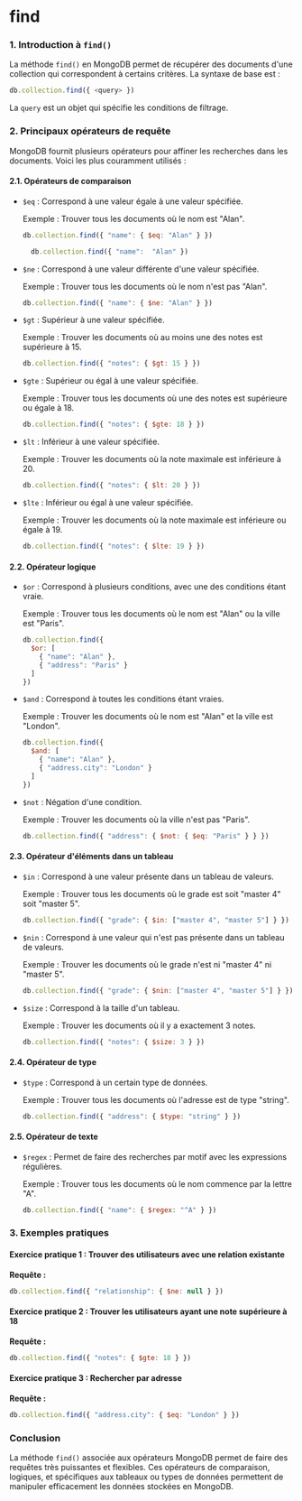 #  find 

### 1. Introduction à `find()`
La méthode `find()` en MongoDB permet de récupérer des documents d'une collection qui correspondent à certains critères. La syntaxe de base est :
```js
db.collection.find({ <query> })
```
La `query` est un objet qui spécifie les conditions de filtrage.

### 2. Principaux opérateurs de requête

MongoDB fournit plusieurs opérateurs pour affiner les recherches dans les documents. Voici les plus couramment utilisés :

#### 2.1. **Opérateurs de comparaison**

- `$eq` : Correspond à une valeur égale à une valeur spécifiée.
  
  Exemple : Trouver tous les documents où le nom est "Alan".
  ```js
  db.collection.find({ "name": { $eq: "Alan" } })

    db.collection.find({ "name":  "Alan" })
  ```

- `$ne` : Correspond à une valeur différente d'une valeur spécifiée.
  
  Exemple : Trouver tous les documents où le nom n'est pas "Alan".
  ```js
  db.collection.find({ "name": { $ne: "Alan" } })
  ```

- `$gt` : Supérieur à une valeur spécifiée.
  
  Exemple : Trouver les documents où au moins une des notes est supérieure à 15.
  ```js
  db.collection.find({ "notes": { $gt: 15 } })
  ```

- `$gte` : Supérieur ou égal à une valeur spécifiée.
  
  Exemple : Trouver tous les documents où une des notes est supérieure ou égale à 18.
  ```js
  db.collection.find({ "notes": { $gte: 18 } })
  ```

- `$lt` : Inférieur à une valeur spécifiée.
  
  Exemple : Trouver les documents où la note maximale est inférieure à 20.
  ```js
  db.collection.find({ "notes": { $lt: 20 } })
  ```

- `$lte` : Inférieur ou égal à une valeur spécifiée.
  
  Exemple : Trouver les documents où la note maximale est inférieure ou égale à 19.
  ```js
  db.collection.find({ "notes": { $lte: 19 } })
  ```

#### 2.2. **Opérateur logique**

- `$or` : Correspond à plusieurs conditions, avec une des conditions étant vraie.
  
  Exemple : Trouver tous les documents où le nom est "Alan" ou la ville est "Paris".
  ```js
  db.collection.find({
    $or: [
      { "name": "Alan" },
      { "address": "Paris" }
    ]
  })
  ```

- `$and` : Correspond à toutes les conditions étant vraies.
  
  Exemple : Trouver les documents où le nom est "Alan" et la ville est "London".
  ```js
  db.collection.find({
    $and: [
      { "name": "Alan" },
      { "address.city": "London" }
    ]
  })
  ```

- `$not` : Négation d'une condition.
  
  Exemple : Trouver les documents où la ville n'est pas "Paris".
  ```js
  db.collection.find({ "address": { $not: { $eq: "Paris" } } })
  ```

#### 2.3. **Opérateur d'éléments dans un tableau**

- `$in` : Correspond à une valeur présente dans un tableau de valeurs.
  
  Exemple : Trouver tous les documents où le grade est soit "master 4" soit "master 5".
  ```js
  db.collection.find({ "grade": { $in: ["master 4", "master 5"] } })
  ```

- `$nin` : Correspond à une valeur qui n'est pas présente dans un tableau de valeurs.
  
  Exemple : Trouver les documents où le grade n'est ni "master 4" ni "master 5".
  ```js
  db.collection.find({ "grade": { $nin: ["master 4", "master 5"] } })
  ```

- `$size` : Correspond à la taille d'un tableau.
  
  Exemple : Trouver les documents où il y a exactement 3 notes.
  ```js
  db.collection.find({ "notes": { $size: 3 } })
  ```

#### 2.4. **Opérateur de type**

- `$type` : Correspond à un certain type de données.
  
  Exemple : Trouver tous les documents où l'adresse est de type "string".
  ```js
  db.collection.find({ "address": { $type: "string" } })
  ```

#### 2.5. **Opérateur de texte**

- `$regex` : Permet de faire des recherches par motif avec les expressions régulières.
  
  Exemple : Trouver tous les documents où le nom commence par la lettre "A".
  ```js
  db.collection.find({ "name": { $regex: "^A" } })
  ```

### 3. Exemples pratiques

#### Exercice pratique 1 : Trouver des utilisateurs avec une relation existante
**Requête :**
```js
db.collection.find({ "relationship": { $ne: null } })
```

#### Exercice pratique 2 : Trouver les utilisateurs ayant une note supérieure à 18
**Requête :**
```js
db.collection.find({ "notes": { $gte: 18 } })
```

#### Exercice pratique 3 : Rechercher par adresse
**Requête :**
```js
db.collection.find({ "address.city": { $eq: "London" } })
```

### Conclusion
La méthode `find()` associée aux opérateurs MongoDB permet de faire des requêtes très puissantes et flexibles. Ces opérateurs de comparaison, logiques, et spécifiques aux tableaux ou types de données permettent de manipuler efficacement les données stockées en MongoDB.
